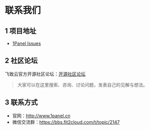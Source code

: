# 联系我们

## 1 项目地址

- [1Panel Issues](https://github.com/1Panel-dev/1Panel/issues)

## 2 社区论坛

飞致云官方开源社区论坛：[开源社区论坛](https://bbs.fit2cloud.com/c/1p)

> 大家可以在这里搜索、咨询、讨论问题，发表自己的见解与想法。
## 3 联系方式

- 官网：http://www.1panel.cn
- 微信交流群：https://bbs.fit2cloud.com/t/topic/2147
